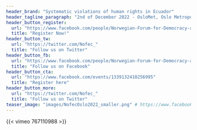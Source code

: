 ```yaml
---
header_brand: "Systematic violations of human rights in Ecuador"
header_tagline_paragraph: "2nd of December 2022 - OsloMet, Oslo Metropolitan University, Oslo, Norway - Norwegian Forum for Democracy and Rights in Ecuador"
header_button_register:
  url: "https://www.facebook.com/people/Norwegian-Forum-for-Democracy-and-Rights-in-Ecuador/100066865013778/"
  title: "Register Now!"
header_button_tw:
  url: "https://twitter.com/Nofec_"
  title: "Follow us on Twitter"
header_button_fb:
  url: "https://www.facebook.com/people/Norwegian-Forum-for-Democracy-and-Rights-in-Ecuador/100066865013778/"
  title: "Follow us on Facebook"
header_button_cta:
  url: "https://www.facebook.com/events/1339132410256995"
  title: "Register here"
header_button_more:
  url: "https://twitter.com/Nofec_"
  title: "Follow us on Twitter"
teaser_image: "images/NofecOslo2022_smaller.png" # https://www.facebook.com/events/1339132410256995
---
```


{{< vimeo 767110988 >}}

